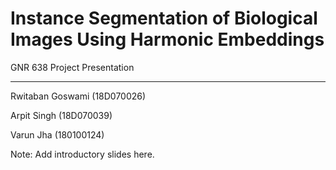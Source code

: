 # Instance Segmentation of Biological Images Using Harmonic Embeddings

GNR 638 Project Presentation

* * *

Rwitaban Goswami (18D070026)

Arpit Singh (18D070039)

Varun Jha (180100124)

Note: Add introductory slides here.
